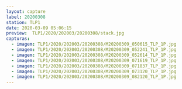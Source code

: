 ```yaml
---
layout: capture
label: 20200308
station: TLP1
date: 2020-03-09 05:06:15
preview:  TLP1/2020/202003/20200308/stack.jpg
capturas:
  - imagem: TLP1/2020/202003/20200308/M20200309_050615_TLP_1P.jpg
  - imagem: TLP1/2020/202003/20200308/M20200309_052241_TLP_1P.jpg
  - imagem: TLP1/2020/202003/20200308/M20200309_052614_TLP_1P.jpg
  - imagem: TLP1/2020/202003/20200308/M20200309_071619_TLP_1P.jpg
  - imagem: TLP1/2020/202003/20200308/M20200309_071837_TLP_1P.jpg
  - imagem: TLP1/2020/202003/20200308/M20200309_073120_TLP_1P.jpg
  - imagem: TLP1/2020/202003/20200308/M20200309_082120_TLP_1P.jpg
---
```

